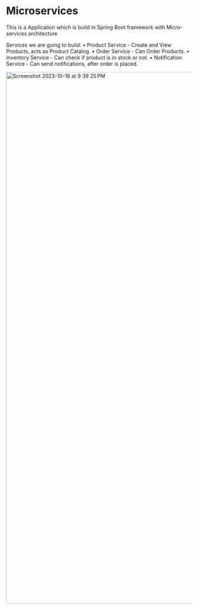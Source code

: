 # Microservices
This is a Application which is build in Spring Boot framework with Micro-services architecture

Services we are going to build:
• Product Service - Create and View Products, acts as Product Catalog.
• Order Service - Can Order Products.
• Inventory Service - Can check if product is in stock or not.
• Notification Service - Can send notifications, after order is placed.

<img width="1441" alt="Screenshot 2023-10-18 at 9 39 25 PM" src="https://github.com/sanketmagar2001/Microservices/assets/54883549/9747adea-8861-4491-b6ac-4aa5c3390f01">




